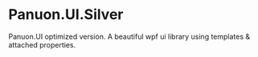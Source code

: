 # Panuon.UI.Silver
Panuon.UI optimized version. A beautiful wpf ui library using templates &amp; attached properties.
